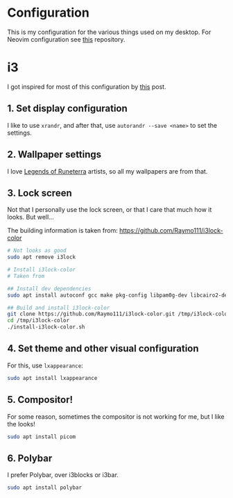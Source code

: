 # Configuration

This is my configuration for the various things used on my desktop. For Neovim configuration see
[this](https://github.com/goldencoderam/nvim-dotfiles) repository.

# i3

I got inspired for most of this configuration by [this](https://itsfoss.com/i3-customization/#customize-i3-lock-screen) post.

## 1. Set display configuration

I like to use `xrandr`, and after that, use `autorandr --save <name>` to set the settings.

## 2. Wallpaper settings

I love [Legends of Runeterra](https://playruneterra.com/en-us/) artists, so all my wallpapers are from that.

## 3. Lock screen

Not that I personally use the lock screen, or that I care that much how it looks. But well...

The building information is taken from: https://github.com/Raymo111/i3lock-color

```bash
# Not looks as good
sudo apt remove i3lock

# Install i3lock-color
# Taken from 

## Install dev dependencies
sudo apt install autoconf gcc make pkg-config libpam0g-dev libcairo2-dev libfontconfig1-dev libxcb-composite0-dev libev-dev libx11-xcb-dev libxcb-xkb-dev libxcb-xinerama0-dev libxcb-randr0-dev libxcb-image0-dev libxcb-util-dev libxcb-xrm-dev libxkbcommon-dev libxkbcommon-x11-dev libjpeg-dev

## Build and install i3lock-color
git clone https://github.com/Raymo111/i3lock-color.git /tmp/i3lock-color
cd /tmp/i3lock-color
./install-i3lock-color.sh
```

## 4. Set theme and other visual configuration

For this, use `lxappearance`:
```bash
sudo apt install lxappearance
```

## 5. Compositor!

For some reason, sometimes the compositor is not working for me, but I like the looks!

```bash
sudo apt install picom
```

## 6. Polybar

I prefer Polybar, over i3blocks or i3bar.
```bash
sudo apt install polybar
```
